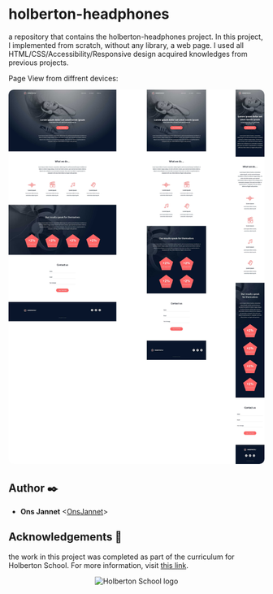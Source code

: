 # holberton-headphones

a repository that contains the holberton-headphones project.  In this project, I implemented from scratch, without any library, a web page. I used all HTML/CSS/Accessibility/Responsive design acquired knowledges from previous projects.

Page View from diffrent devices:

<p align="center">
  <img src="alldevices.jpg"
       alt="Template" style="border-radius: 10px;">
</p>


## Author :black_nib:

* **Ons Jannet** <[OnsJannet](https://github.com/OnsJannet)>

## Acknowledgements :pray:

the work in this project was completed as part of the curriculum for
Holberton School. For more information, visit
[this link](https://www.holbertonschool.com/).

<p align="center">
  <img src="http://www.holbertonschool.com/holberton-logo.png"
       alt="Holberton School logo">
</p>